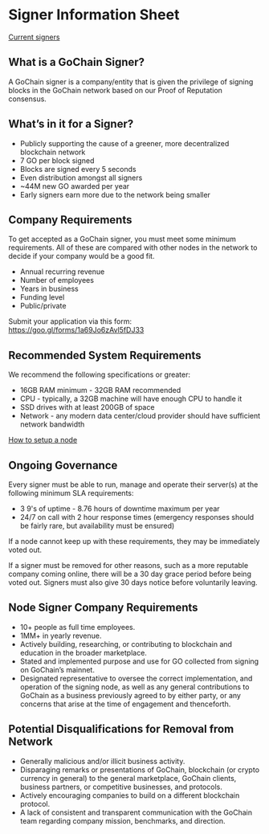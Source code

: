 # Signer Information Sheet

[Current signers](https://github.com/gochain/docs/blob/master/public-network/signers/mainnet-signers.md)

## What is a GoChain Signer?

A GoChain signer is a company/entity that is given the privilege of signing blocks in the GoChain network based on our Proof of Reputation consensus.

## What’s in it for a Signer?

* Publicly supporting the cause of a greener, more decentralized blockchain network
* 7 GO per block signed
* Blocks are signed every 5 seconds
* Even distribution amongst all signers
* ~44M new GO awarded per year
* Early signers earn more due to the network being smaller

## Company Requirements

To get accepted as a GoChain signer, you must meet some minimum requirements. All of these are compared with other nodes in the network to decide if your company would be a good fit.

* Annual recurring revenue
* Number of employees
* Years in business
* Funding level
* Public/private

Submit your application via this form: https://goo.gl/forms/1a69Jo6zAvl5fDJ33

## Recommended System Requirements

We recommend the following specifications or greater:

* 16GB RAM minimum - 32GB RAM recommended
* CPU - typically, a 32GB machine will have enough CPU to handle it
* SSD drives with at least 200GB of space
* Network - any modern data center/cloud provider should have sufficient network bandwidth

[How to setup a node](https://github.com/gochain/docs/tree/master/public-network/signers/nodes#readme)

## Ongoing Governance

Every signer must be able to run, manage and operate their server(s) at the following
minimum SLA requirements:

* 3 9's of uptime - 8.76 hours of downtime maximum per year
* 24/7 on call with 2 hour response times (emergency responses should be fairly rare, but availability must be ensured)

If a node cannot keep up with these requirements, they may be immediately voted out.

If a signer must be removed for other reasons, such as a more reputable company coming online, there
will be a 30 day grace period before being voted out. Signers must also give 30 days notice before voluntarily leaving.

## Node Signer Company Requirements

* 10+ people as full time employees.
* 1MM+ in yearly revenue.
* Actively building, researching, or contributing to blockchain and education in the broader marketplace.
* Stated and implemented purpose and use for GO collected from signing on GoChain’s mainnet.
* Designated representative to oversee the correct implementation, and operation of the signing node, as well as any general contributions to GoChain as a business previously agreed to by either party, or any concerns that arise at the time of engagement and thenceforth.

## Potential Disqualifications for Removal from Network

* Generally malicious and/or illicit business activity.
* Disparaging remarks or presentations of GoChain, blockchain (or crypto currency in general) to the general marketplace, GoChain clients, business partners, or competitive businesses, and protocols.
* Actively encouraging companies to build on a different blockchain protocol.
* A lack of consistent and transparent communication with the GoChain team regarding company mission, benchmarks, and direction.
